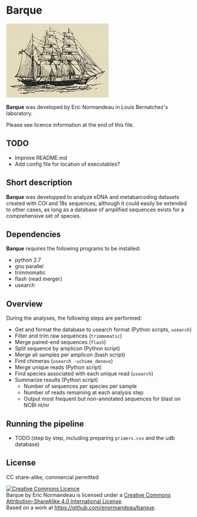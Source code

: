 # Barque

![Barque](https://raw.githubusercontent.com/enormandeau/barque/master/00_archive/barque_small.png)

**Barque** was developed by Eric Normandeau in Louis Bernatchez's laboratory.

Please see licence information at the end of this file.

## TODO

- Improve README.md
- Add config file for location of executables?

## Short description

**Barque** was developped to analyze eDNA and metabarcoding datasets created
with COI and 18s sequences, although it could easily be extended to other
cases, as long as a database of amplified sequences exists for a comprehensive
set of species.

## Dependencies

**Barque** requires the following programs to be installed:

- python 2.7
- gnu parallel
- trimmomatic
- flash (read merger)
- usearch

## Overview

During the analyses, the following steps are performed:

- Get and format the database to usearch format (Python scripts, `usearch`)
- Filter and trim raw sequences (`trimmomatic`)
- Merge paired-end sequences (`flash`)
- Split sequence by amplicon (Python script)
- Merge all samples per amplicon (bash script)
- Find chimeras (`usearch -uchime_denovo`)
- Merge unique reads (Python script)
- Find species associated with each unique read (`usearch`)
- Summarize results (Python script)
  - Number of sequences per species per sample
  - Number of reads remaining at each analysis step
  - Output most frequent but non-annotated sequences for blast on NCBI nt/nr

## Running the pipeline

- TODO (step by step, including preparing `primers.csv` and the udb database)

## License
CC share-alike, commercial permitted

<a rel="license" href="http://creativecommons.org/licenses/by-sa/4.0/"><img alt="Creative Commons Licence" style="border-width:0" src="https://i.creativecommons.org/l/by-sa/4.0/88x31.png" /></a><br /><span xmlns:dct="http://purl.org/dc/terms/" property="dct:title">Barque</span> by <span xmlns:cc="http://creativecommons.org/ns#" property="cc:attributionName">Eric Normandeau</span> is licensed under a <a rel="license" href="http://creativecommons.org/licenses/by-sa/4.0/">Creative Commons Attribution-ShareAlike 4.0 International License</a>.<br />Based on a work at <a xmlns:dct="http://purl.org/dc/terms/" href="https://github.com/enormandeau/barque" rel="dct:source">https://github.com/enormandeau/barque</a>.
